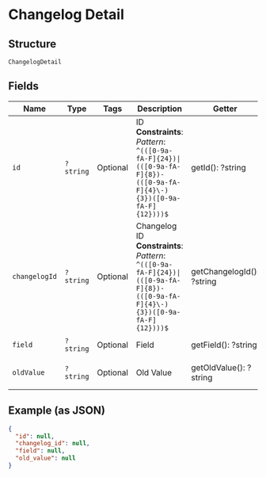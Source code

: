 
# Changelog Detail

## Structure

`ChangelogDetail`

## Fields

| Name | Type | Tags | Description | Getter | Setter |
|  --- | --- | --- | --- | --- | --- |
| `id` | `?string` | Optional | ID<br>**Constraints**: *Pattern*: `^(([0-9a-fA-F]{24})\|(([0-9a-fA-F]{8})-(([0-9a-fA-F]{4}\-){3})([0-9a-fA-F]{12})))$` | getId(): ?string | setId(?string id): void |
| `changelogId` | `?string` | Optional | Changelog ID<br>**Constraints**: *Pattern*: `^(([0-9a-fA-F]{24})\|(([0-9a-fA-F]{8})-(([0-9a-fA-F]{4}\-){3})([0-9a-fA-F]{12})))$` | getChangelogId(): ?string | setChangelogId(?string changelogId): void |
| `field` | `?string` | Optional | Field | getField(): ?string | setField(?string field): void |
| `oldValue` | `?string` | Optional | Old Value | getOldValue(): ?string | setOldValue(?string oldValue): void |

## Example (as JSON)

```json
{
  "id": null,
  "changelog_id": null,
  "field": null,
  "old_value": null
}
```

